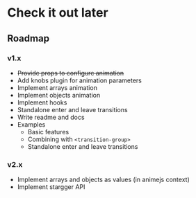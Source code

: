 # Check it out later

## Roadmap

### v1.x

- ~~Provide props to configure animation~~
- Add knobs plugin for animation parameters
- Implement arrays animation
- Implement objects animation
- Implement hooks
- Standalone enter and leave transitions
- Write readme and docs
- Examples
    - Basic features
    - Combining with `<transition-group>`
    - Standalone enter and leave transitions

### v2.x

- Implement arrays and objects as values (in animejs context)
- Implement stargger API
